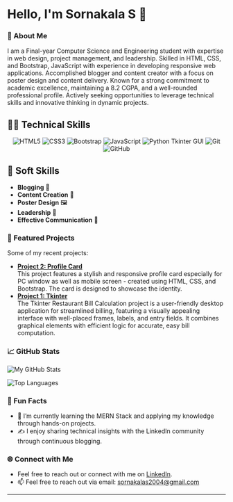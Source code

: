 # Hello, I'm Sornakala S 👋

### 🌟 About Me
I am a Final-year Computer Science and Engineering student with expertise in web design, project management, and leadership. Skilled in HTML, CSS, and Bootstrap, JavaScript with experience in developing responsive web applications. Accomplished blogger and content creator with a focus on poster design and content delivery. Known for a strong commitment to academic excellence, maintaining a 8.2 CGPA, and a well-rounded professional profile. Actively seeking opportunities to leverage technical skills and innovative thinking in dynamic projects.

## 👨‍💻 Technical Skills

<p align="center">
  <!-- HTML -->
  <img src="https://img.shields.io/badge/HTML5-E34F26?style=for-the-badge&logo=html5&logoColor=white" alt="HTML5">
  <!-- CSS -->
  <img src="https://img.shields.io/badge/CSS3-1572B6?style=for-the-badge&logo=css3&logoColor=white" alt="CSS3">
  <!-- Bootstrap -->
  <img src="https://img.shields.io/badge/Bootstrap-7952B3?style=for-the-badge&logo=bootstrap&logoColor=white" alt="Bootstrap">
  <!-- JavaScript -->
  <img src="https://img.shields.io/badge/JavaScript-F7DF1E?style=for-the-badge&logo=javascript&logoColor=black" alt="JavaScript">
  <!-- Python Tkinter -->
  <img src="https://img.shields.io/badge/Python-Tkinter-3776AB?style=for-the-badge&logo=python&logoColor=white" alt="Python Tkinter GUI">
  <!-- Git -->
  <img src="https://img.shields.io/badge/Git-F05032?style=for-the-badge&logo=git&logoColor=white" alt="Git">
  <!-- GitHub -->
  <img src="https://img.shields.io/badge/GitHub-181717?style=for-the-badge&logo=github&logoColor=white" alt="GitHub">
</p>

## 🌟 Soft Skills
- **Blogging** 📖
- **Content Creation** 🎨
- **Poster Design** 🖼️
- **Leadership** 🌟
- **Effective Communication** 💬

### 💼 Featured Projects
Some of my recent projects:
- **[Project 2: Profile Card](https://github.com/SornaSK/Profile-Card)**  
This project features a stylish and responsive profile card especially for PC window as well as mobile screen - created using HTML, CSS, and Bootstrap. The card is designed to showcase the identity.
- **[Project 1: Tkinter](https://github.com/SornaSK/Tkinter-project)**  
The Tkinter Restaurant Bill Calculation project is a user-friendly desktop application for streamlined billing, featuring a visually appealing interface with well-placed frames, labels, and entry fields. It combines graphical elements with efficient logic for accurate, easy bill computation.

### 📈 GitHub Stats
![My GitHub Stats](https://github-readme-stats.vercel.app/api?username=SornaSK&show_icons=true&theme=radical)

![Top Languages](https://github-readme-stats.vercel.app/api/top-langs/?username=SornaSK&layout=compact&theme=radical)

### 💬 Fun Facts
- 🌱 I’m currently learning the MERN Stack and applying my knowledge through hands-on projects.
- ✍️ I enjoy sharing technical insights with the LinkedIn community through continuous blogging.

### 🌐 Connect with Me
- Feel free to reach out or connect with me on [LinkedIn](https://www.linkedin.com/in/sornakala-s/).
- 📫 Feel free to reach out via email: sornakalas2004@gmail.com
---
